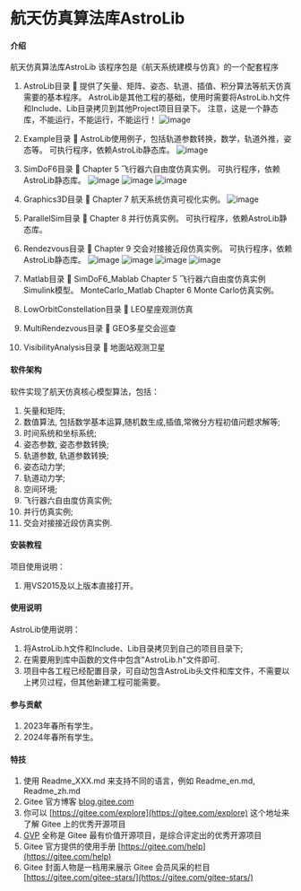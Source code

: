 # 航天仿真算法库AstroLib

#### 介绍
航天仿真算法库AstroLib
该程序包是《航天系统建模与仿真》的一个配套程序

1. AstroLib目录 :high_brightness: 
提供了矢量、矩阵、姿态、轨道、插值、积分算法等航天仿真需要的基本程序。
AstroLib是其他工程的基础，使用时需要将AstroLib.h文件和Include、Lib目录拷贝到其他Project项目目录下。
注意，这是一个静态库，不能运行，不能运行，不能运行！
![image](docs/resources/AstroLib.png)

2. Example目录 :high_brightness: 
AstroLib使用例子，包括轨道参数转换，数学，轨道外推，姿态等。
可执行程序，依赖AstroLib静态库。
![image](docs/resources/Example_Ui.png)

3. SimDoF6目录 :high_brightness: 
Chapter 5 飞行器六自由度仿真实例。
可执行程序，依赖AstroLib静态库。
![image](docs/resources/SimDoF6_Ui.png)
![image](docs/resources/SimDoF6_PosVel.png)
![image](docs/resources/SimDoF6_AngVel.png)

4. Graphics3D目录 :high_brightness: 
Chapter 7 航天系统仿真可视化实例。
![image](docs/resources/Graphics3D_Ui.png)

5. ParallelSim目录 :high_brightness: 
Chapter 8 并行仿真实例。
可执行程序，依赖AstroLib静态库。

6. Rendezvous目录 :high_brightness: 
Chapter 9 交会对接接近段仿真实例。
可执行程序，依赖AstroLib静态库。
![image](docs/resources/Rendezvous_Ui.png)
![image](docs/resources/Rendezvous_pos.png)
![image](docs/resources/Rendezvous_xz.png)
![image](docs/resources/Rendezvous_xyz.png)

7. Matlab目录 :high_brightness: 
SimDoF6_Mablab    Chapter 5 飞行器六自由度仿真实例Simulink模型。
MonteCarlo_Matlab Chapter 6 Monte Carlo仿真实例。

8. LowOrbitConstellation目录 :high_brightness: 
LEO星座观测仿真

9. MultiRendezvous目录 :high_brightness: 
GEO多星交会巡查

10. VisibilityAnalysis目录 :high_brightness: 
地面站观测卫星


#### 软件架构

软件实现了航天仿真核心模型算法，包括：
1.  矢量和矩阵;
2.  数值算法, 包括数学基本运算,随机数生成,插值,常微分方程初值问题求解等;
3.  时间系统和坐标系统;
4.  姿态参数, 姿态参数转换;
5.  轨道参数, 轨道参数转换;
6.  姿态动力学;
7.  轨道动力学;
8.  空间环境;
9.  飞行器六自由度仿真实例;
10. 并行仿真实例;
11. 交会对接接近段仿真实例.

#### 安装教程

项目使用说明：
1. 用VS2015及以上版本直接打开。

#### 使用说明

AstroLib使用说明：
1. 将AstroLib.h文件和Include、Lib目录拷贝到自己的项目目录下;
2. 在需要用到库中函数的文件中包含"AstroLib.h"文件即可.
3. 项目中各工程已经配置目录，可自动包含AstroLib头文件和库文件，不需要以上拷贝过程，但其他新建工程可能需要。

#### 参与贡献

1.  2023年春所有学生。
2.  2024年春所有学生。


#### 特技

1.  使用 Readme\_XXX.md 来支持不同的语言，例如 Readme\_en.md, Readme\_zh.md
2.  Gitee 官方博客 [blog.gitee.com](https://blog.gitee.com)
3.  你可以 [https://gitee.com/explore](https://gitee.com/explore) 这个地址来了解 Gitee 上的优秀开源项目
4.  [GVP](https://gitee.com/gvp) 全称是 Gitee 最有价值开源项目，是综合评定出的优秀开源项目
5.  Gitee 官方提供的使用手册 [https://gitee.com/help](https://gitee.com/help)
6.  Gitee 封面人物是一档用来展示 Gitee 会员风采的栏目 [https://gitee.com/gitee-stars/](https://gitee.com/gitee-stars/)

